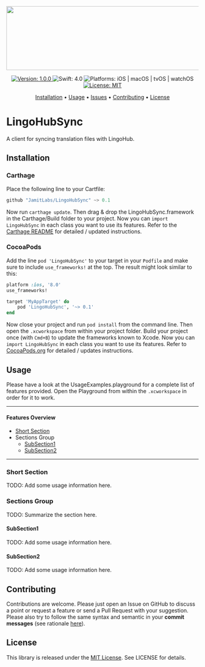 <p align="center">
    <img src="https://raw.githubusercontent.com/JamitLabs/LingoHubSync/stable/Logo.png"
      width=600 height=167>
</p>

<p align="center">
    <a href="https://github.com/JamitLabs/LingoHubSync/releases">
        <img src="https://img.shields.io/badge/Version-1.0.0-blue.svg"
             alt="Version: 1.0.0">
    </a>
    <img src="https://img.shields.io/badge/Swift-4.0-FFAC45.svg"
         alt="Swift: 4.0">
    <img src="https://img.shields.io/badge/Platforms-iOS%20%7C%20macOS%20%7C%20tvOS%20%7C%20watchOS-FF69B4.svg"
        alt="Platforms: iOS | macOS | tvOS | watchOS">
    <a href="https://github.com/JamitLabs/LingoHubSync/blob/stable/LICENSE.md">
        <img src="https://img.shields.io/badge/License-MIT-lightgrey.svg"
              alt="License: MIT">
    </a>
</p>

<p align="center">
    <a href="#installation">Installation</a>
  • <a href="#usage">Usage</a>
  • <a href="https://github.com/JamitLabs/LingoHubSync/issues">Issues</a>
  • <a href="#contributing">Contributing</a>
  • <a href="#license">License</a>
</p>

# LingoHubSync

A client for syncing translation files with LingoHub.

## Installation

### Carthage

Place the following line to your Cartfile:

``` Swift
github "JamitLabs/LingoHubSync" ~> 0.1
```

Now run `carthage update`. Then drag & drop the LingoHubSync.framework in the Carthage/Build folder to your project. Now you can `import LingoHubSync` in each class you want to use its features. Refer to the [Carthage README](https://github.com/Carthage/Carthage#adding-frameworks-to-an-application) for detailed / updated instructions.

### CocoaPods

Add the line `pod 'LingoHubSync'` to your target in your `Podfile` and make sure to include `use_frameworks!`
at the top. The result might look similar to this:

``` Ruby
platform :ios, '8.0'
use_frameworks!

target 'MyAppTarget' do
    pod 'LingoHubSync', '~> 0.1'
end
```

Now close your project and run `pod install` from the command line. Then open the `.xcworkspace` from within your project folder.
Build your project once (with `Cmd+B`) to update the frameworks known to Xcode. Now you can `import LingoHubSync` in each class you want to use its features.
Refer to [CocoaPods.org](https://cocoapods.org) for detailed / updates instructions.

## Usage

Please have a look at the UsageExamples.playground for a complete list of features provided.
Open the Playground from within the `.xcworkspace` in order for it to work.

---
#### Features Overview

- [Short Section](#short-section)
- Sections Group
  - [SubSection1](#subsection1)
  - [SubSection2](#subsection2)

---

### Short Section

TODO: Add some usage information here.

### Sections Group

TODO: Summarize the section here.

#### SubSection1

TODO: Add some usage information here.

#### SubSection2

TODO: Add some usage information here.


## Contributing

Contributions are welcome. Please just open an Issue on GitHub to discuss a point or request a feature or send a Pull Request with your suggestion. Please also try to follow the same syntax and semantic in your **commit messages** (see rationale [here](http://chris.beams.io/posts/git-commit/)).


## License
This library is released under the [MIT License](http://opensource.org/licenses/MIT). See LICENSE for details.
